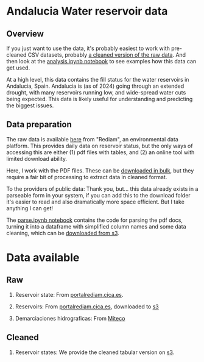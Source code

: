 # Andalucia Water reservoir data

## Overview

If you just want to use the data, it's probably easiest to work with pre-cleaned CSV datasets,
probably [a cleaned version of the raw data](data/datasets/monthly_corrected.csv). And then look
at the [analysis.ipynb notebook](./docs/analysis.ipynb) to see examples how this data can get used.

At a high level, this data contains the fill status for the water reservoirs in Andalucia, Spain.
Andalucia is (as of 2024) going through an extended drought, with many reservoirs running low,
and wide-spread water cuts being expected. This data is likely useful for understanding and predicting
the biggest issues.

## Data preparation

The raw data is available [here](https://portalrediam.cica.es/geonetwork/srv/spa/catalog.search#/metadata/a730254e-b0b3-43f2-a8b1-81332b99c409) from 
"Rediam", an environmental data platform. This provides daily data on reservoir status, but the only ways of accessing this
are either (1) pdf files with tables, and (2) an online tool with limited download ability.

Here, I work with the PDF files. These can be [downloaded in bulk](https://portalrediam.cica.es/descargas?path=%2F04_RECURSOS_NATURALES%2F04_AGUAS%2F01_SUPERFICIALES%2F00_SUPERFICIALES%2FEmbalses_al_dia%2FDocumentos%2Fpdf%2Freserva), but they require a fair bit of processing to extract data in cleaned format.

To the providers of public data: Thank you, but... this data already exists in a parseable form in your system, if you can add this to the download folder it's easier to read and also dramatically more space efficient. 
But I take anything I can get!

The [parse.ipynb notebook](parse.ipynb) contains the code for parsing the pdf docs, turning it into a dataframe with simplified column names and some data cleaning, which can be [downloaded from s3](https://andalucianwater.s3.amazonaws.com/data/cleaned/all_parsed_cleaned.csv).

# Data available

## Raw

1. Reservoir state: From [portalrediam.cica.es](https://portalrediam.cica.es/descargas?path=%2F04_RECURSOS_NATURALES%2F04_AGUAS%2F01_SUPERFICIALES%2F00_SUPERFICIALES%2FEmbalses_al_dia%2FDocumentos%2Fpdf%2Freserva).

2. Reservoirs: From [portalrediam.cica.es](https://portalrediam.cica.es/descargas?path=%2F04_RECURSOS_NATURALES%2F04_AGUAS%2F01_SUPERFICIALES%2F00_SUPERFICIALES%2FInventario_Presas_Embalses), downloaded to [s3](https://andalucianwater.s3.amazonaws.com/data/raw/reservoirs_geo/reservoirs.gpkg)

3. Demarciaciones hidrograficas: From [Miteco](https://www.miteco.gob.es/es/cartografia-y-sig/ide/descargas/agua/demarcaciones-hidrograficas-phc-2022-2027.html)

## Cleaned

1. Reservoir states: We provide the cleaned tabular version on [s3](https://andalucianwater.s3.amazonaws.com/data/cleaned/all_parsed_cleaned.csv).